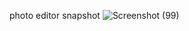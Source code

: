 photo editor snapshot ![Screenshot (99)](https://user-images.githubusercontent.com/39921508/124384413-b1e78780-dcee-11eb-8c50-6990e9871f6c.png)
